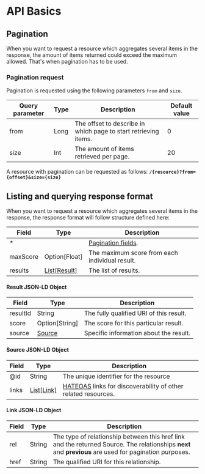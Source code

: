 # API Basics

## Pagination

When you want to request a resource which aggregates several items in the response, the amount of items returned could exceed the maximum allowed. That's when pagination has to be used.

### Pagination request
Pagination is requested using the following parameters `from` and `size`.

| Query parameter  | Type          | Description                                                                    | Default value |
| -------------    |-------------  | ---------------------------------------------                                  | --------------|
| from             | Long          | The offset to describe in which page to start retrieving items.                | 0             |
| size             | Int           | The amount of items retrieved per page.                                        | 20            |    

A resource with pagination can be requested as follows: **`/{resource}?from={offset}&size={size}`**

## Listing and querying response format

When you want to request a resource which aggregates several items in the response, the response format will follow structure defined here:

| Field            | Type                                   | Description                                                | 
| -------------    |-------------                           | ---------------------------------------------              |
| *                |                                        | [Pagination fields](#pagination-response).                 |
| maxScore         | Option[Float]                          | The maximum score from each individual result.             |
| results          | [List[Result]](#result-json-ld-object) | The list of results.                                       |

#### Result JSON-LD Object
| Field         | Type                                  | Description                                                                                            |
| ------------- |-------------                          | ---------------------------------------------                                                          |
| resultId      | String                                | The fully qualified URI of this result.                                                                |
| score         | Option[String]                        | The score for this particular result.                                                                  |
| source        | [Source](#source-json-ld-object)      | Specific information about the result.                                                                 |

#### Source JSON-LD Object
| Field         | Type          | Description                                                                                                                    |
| ------------- |-------------  | ---------------------------------------------                                                                                  |
| @id           | String        | The unique identifier for the resource                                                                                         |
| links         | [List[Link]](#link-json-ld-object)    | [HATEOAS](https://en.wikipedia.org/wiki/HATEOAS) links for discoverability of other related resources. |

#### Link JSON-LD Object
| Field         | Type          | Description                                                               |
| ------------- |-------------  | ---------------------------------------------                             |
| rel           | String        | The type of relationship between this href link and the returned Source. The relationships **next** and **previous** are used for pagination purposes.  |
| href          | String        | The qualified URI for this relationship.                                  |
